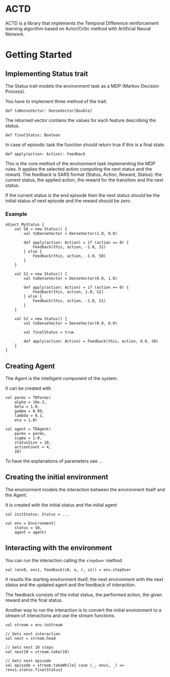 
# ACTD

ACTD is a library that implements the Temporal Difference reinforcement learning algorithm based on Actor/Critic method with Artificial Neural Network.


# Getting Started


## Implementing Status trait

The Status trait models the environment task as a MDP (Markov Decision Process).

You have to implement three method of the trait:

	def toDenseVector: DenseVector[Double]

The returned vector contains the values for each feature describing the status.


	def finalStatus: Boolean

In case of episodic task the function should return true if this is a final state. 
  

	def apply(action: Action): Feedback

This is the core method of the environment task implementing the MDP rules.
It applies the selected action computing the next status and the reward.
The feedback is SARS format (Status, Action, Reward, Status):
the current status, the applied action, the reward for the transition and the next status.

If the current status is the end episode then the next status should be the initial status of next episode and the reward should be zero.


### Example

	object MyStatus {
		val S0 = new Status() {
			val toDenseVector = DenseVector(1.0, 0.0)

			def apply(action: Action) = if (action == 0) {
				Feedback(this, action, -1.0, S1)
			} else {
				Feedback(this, action, -1.0, S0)
			}
		}

		val S1 = new Status() {
			val toDenseVector = DenseVector(0.0, 1.0)

			def apply(action: Action) = if (action == 0) {
				Feedback(this, action, 1.0, S2)
			} else {
				Feedback(this, action, -1.0, S1)
			}
		}

		val S2 = new Status() {
			val toDenseVector = DenseVector(0.0, 0.0)

			val finalStatus = true

			def apply(action: Action) = Feedback(this, action, 0.0, S0)
		}
	}
	

## Creating Agent

The Agent is the intelligent component of the system.

It can be created with 

	val parms = TDParms(
		alpha = 10e-3,
		beta = 1.0,
		gamma = 0.99,
		lambda = 0.1,
		eta = 1.0)
	
	val agent = TDAgent(
		parms = parms,
		sigma = 1.0,
		statusSize = 10,
		actionCount = 4,
		10)


To have the explanations of parameters see ...


## Creating the initial environment

The environment models the interaction between the environment itself and the Agent.

It is created with the initial status and the initial agent

	val initStatus: Status = ...
	
	val env = Environment(
		status = S0,
		agent = agent)
	
	
## Interacting with the environment

You can run the interaction calling the `stepOver` method

    val (env0, env1, Feedback(s0, a, r, s1)) = env.stepOver

It results the starting environment itself, the next environment with the next status and the updated agent and the feedback of interaction.

The feedback consists of the initial status, the performed action, the given reward and the final status.

Another way to run the interaction is to convert the initial environment to a stream of interactions
and use the stream functions.

    val stream = env.toStream

    // Gets next interaction
    val next = stream.head
    
    // Gets next 10 steps
    val next10 = stream.take(10)
    
    // Gets next episode
    val episode = stream.takeWhile{ case (_, env1, _) => !env1.status.finalStatus}

    
